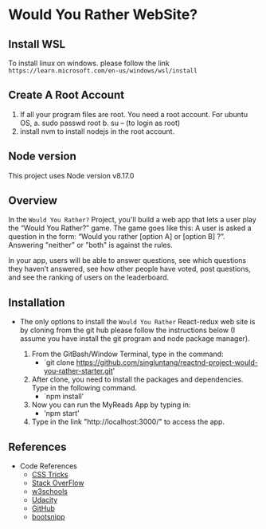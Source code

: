 # Would You Rather WebSite?

## Install WSL
To install linux on windows. please follow the link `https://learn.microsoft.com/en-us/windows/wsl/install`

## Create A Root Account
1.	If all your program files are root. You need a root account. For ubuntu OS, 
    a.	sudo passwd root
    b.	su – (to login as root)
2.	install nvm to install nodejs in the root account.


## Node version
This project uses Node version v8.17.0

## Overview

In the `Would You Rather?` Project, you'll build a web app that lets a user play the “Would You Rather?” game. The game goes like this: A user is asked a question in the form: “Would you rather [option A] or [option B] ?”. Answering "neither" or "both" is against the rules.

In your app, users will be able to answer questions, see which questions they haven’t answered, see how other people have voted, post questions, and see the ranking of users on the leaderboard.

## Installation

* The only options to install the `Would You Rather` React-redux web site is by cloning from the git hub please follow the instructions below (I assume you have install the git program and node package manager).

    1. From the GitBash/Window Terminal, type in the command:
        *   `git clone https://github.com/singluntang/reactnd-project-would-you-rather-starter.git'
    2. After clone, you need to install the packages and dependencies. Type in the following command.
        *   `npm install'
    3.  Now you can run the MyReads App by typing in:
        *   'npm start' 
    4. Type in the link "http://localhost:3000/" to access the app.

## References

* Code References
    * [CSS Tricks](https://css-tricks.com/)
    * [Stack OverFlow](https://stackoverflow.com/)
    * [w3schools](https://www.w3schools.com)
    * [Udacity](https://www.udacity.com/)
    * [GitHub](https://github.com/)
    * [bootsnipp](https://bootsnipp.com/snippets/Qb71)
    
